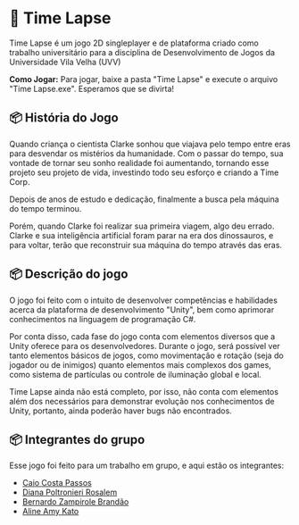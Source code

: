 # 🚀 Time Lapse

Time Lapse é um jogo 2D singleplayer e de plataforma criado como trabalho universitário para a disciplina de Desenvolvimento de Jogos da Universidade Vila Velha (UVV)

**Como Jogar:** Para jogar, baixe a pasta "Time Lapse" e execute o arquivo "Time Lapse.exe". Esperamos que se divirta!

## 📦 História do Jogo

Quando criança o cientista Clarke sonhou que viajava pelo tempo entre eras para desvendar os mistérios da humanidade. Com o passar do tempo, sua vontade de tornar seu sonho realidade foi aumentando, tornando esse projeto seu projeto de vida, investindo todo seu esforço e criando a Time Corp. 

Depois de anos de estudo e dedicação, finalmente a busca pela máquina do tempo terminou.

Porém, quando Clarke foi realizar sua primeira viagem, algo deu errado. Clarke e sua inteligência artificial foram parar na era dos dinossauros, e para voltar, terão que reconstruir sua máquina do tempo através das eras.

## 📦 Descrição do jogo

O jogo foi feito com o intuito de desenvolver competências e habilidades acerca da plataforma de desenvolvimento "Unity", bem como aprimorar conhecimentos na linguagem de programação C#.

Por conta disso, cada fase do jogo conta com elementos diversos que a Unity oferece para os desenvolvedores. Durante o jogo, será possível ver tanto elementos básicos de jogos, como movimentação e rotação (seja do jogador ou de inimigos) quanto elementos mais complexos dos games, como sistema de partículas ou controle de iluminação global e local. 

Time Lapse ainda não está completo, por isso, não conta com elementos além dos necessários para demonstrar evolução nos conhecimentos de Unity, portanto, ainda poderão haver bugs não encontrados.

## 📦 Integrantes do grupo

Esse jogo foi feito para um trabalho em grupo, e aqui estão os integrantes: 

* [Caio Costa Passos](linkCaio)
* [Diana Poltronieri Rosalem](linkDiana)
* [Bernardo Zampirole Brandão](linkBernardo)
* [Aline Amy Kato](linkKato)
